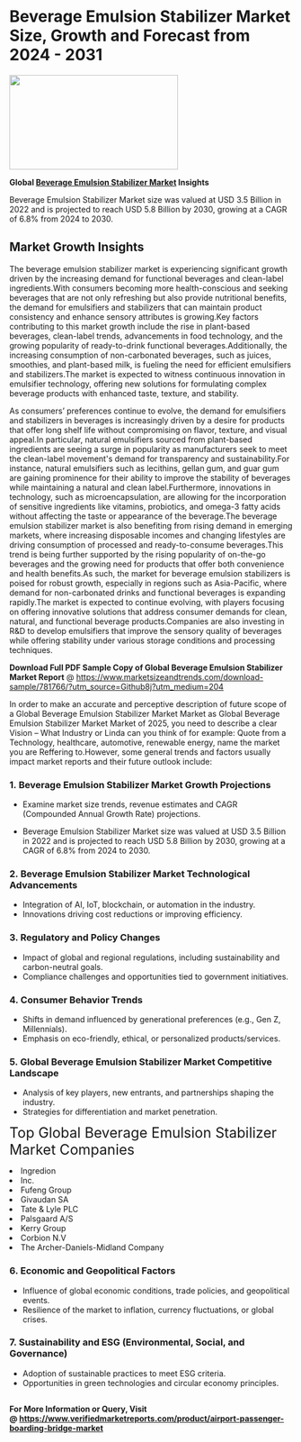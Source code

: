 <H1>Beverage Emulsion Stabilizer Market Size, Growth and Forecast from 2024 - 2031</H1><img class="aligncenter size-medium wp-image-584254" src="https://thirdeyenews.in/wp-content/uploads/2024/09/Global-Market-Research-300x168.jpeg" alt="" width="300" height="168" /><p><strong>Global&nbsp;<a href="https://www.marketsizeandtrends.com/download-sample/781766/?utm_source=Github8j?utm_medium=204">Beverage Emulsion Stabilizer Market</a> Insights</strong></p><p>Beverage Emulsion Stabilizer Market size was valued at USD 3.5 Billion in 2022 and is projected to reach USD 5.8 Billion by 2030, growing at a CAGR of 6.8% from 2024 to 2030.</p><p><h2>Market Growth Insights</h2> <p>The beverage emulsion stabilizer market is experiencing significant growth driven by the increasing demand for functional beverages and clean-label ingredients.With consumers becoming more health-conscious and seeking beverages that are not only refreshing but also provide nutritional benefits, the demand for emulsifiers and stabilizers that can maintain product consistency and enhance sensory attributes is growing.Key factors contributing to this market growth include the rise in plant-based beverages, clean-label trends, advancements in food technology, and the growing popularity of ready-to-drink functional beverages.Additionally, the increasing consumption of non-carbonated beverages, such as juices, smoothies, and plant-based milk, is fueling the need for efficient emulsifiers and stabilizers.The market is expected to witness continuous innovation in emulsifier technology, offering new solutions for formulating complex beverage products with enhanced taste, texture, and stability.</p> <p>As consumers’ preferences continue to evolve, the demand for emulsifiers and stabilizers in beverages is increasingly driven by a desire for products that offer long shelf life without compromising on flavor, texture, and visual appeal.In particular, natural emulsifiers sourced from plant-based ingredients are seeing a surge in popularity as manufacturers seek to meet the clean-label movement's demand for transparency and sustainability.For instance, natural emulsifiers such as lecithins, gellan gum, and guar gum are gaining prominence for their ability to improve the stability of beverages while maintaining a natural and clean label.Furthermore, innovations in technology, such as microencapsulation, are allowing for the incorporation of sensitive ingredients like vitamins, probiotics, and omega-3 fatty acids without affecting the taste or appearance of the beverage.The beverage emulsion stabilizer market is also benefiting from rising demand in emerging markets, where increasing disposable incomes and changing lifestyles are driving consumption of processed and ready-to-consume beverages.This trend is being further supported by the rising popularity of on-the-go beverages and the growing need for products that offer both convenience and health benefits.As such, the market for beverage emulsion stabilizers is poised for robust growth, especially in regions such as Asia-Pacific, where demand for non-carbonated drinks and functional beverages is expanding rapidly.The market is expected to continue evolving, with players focusing on offering innovative solutions that address consumer demands for clean, natural, and functional beverage products.Companies are also investing in R&D to develop emulsifiers that improve the sensory quality of beverages while offering stability under various storage conditions and processing techniques.</p> <p><span class=""><strong>Download Full PDF Sample Copy of Global Beverage Emulsion Stabilizer Market Report</strong> @ <a href="https://www.marketsizeandtrends.com/download-sample/781766/?utm_source=Github8j?utm_medium=204" target="_blank">https://www.marketsizeandtrends.com/download-sample/781766/?utm_source=Github8j?utm_medium=204</a></span></p><p>In order to make an accurate and perceptive description of future scope of a Global&nbsp;Beverage Emulsion Stabilizer Market Market as Global&nbsp;Beverage Emulsion Stabilizer Market Market of 2025, you need to describe a clear Vision &ndash; What Industry or Linda can you think of for example: Quote from a Technology, healthcare, automotive, renewable energy, name the market you are Reffering to.However, some general trends and factors usually impact market reports and their future outlook include:</p><h3>1.&nbsp;<strong>Beverage Emulsion Stabilizer Market Growth Projections</strong></h3><ul><li>Examine market size trends, revenue estimates and CAGR (Compounded Annual Growth Rate) projections.</li><li><p>Beverage Emulsion Stabilizer Market size was valued at USD 3.5 Billion in 2022 and is projected to reach USD 5.8 Billion by 2030, growing at a CAGR of 6.8% from 2024 to 2030.</p></li></ul><h3>2.&nbsp;<strong>Beverage Emulsion Stabilizer Market Technological Advancements</strong></h3><ul><li>Integration of AI, IoT, blockchain, or automation in the industry.</li><li>Innovations driving cost reductions or improving efficiency.</li></ul><h3>3.&nbsp;<strong>Regulatory and Policy Changes</strong></h3><ul><li>Impact of global and regional regulations, including sustainability and carbon-neutral goals.</li><li>Compliance challenges and opportunities tied to government initiatives.</li></ul><h3>4.&nbsp;<strong>Consumer Behavior Trends</strong></h3><ul><li>Shifts in demand influenced by generational preferences (e.g., Gen Z, Millennials).</li><li>Emphasis on eco-friendly, ethical, or personalized products/services.</li></ul><h3>5.&nbsp;<strong>Global Beverage Emulsion Stabilizer Market Competitive Landscape</strong></h3><ul><li>Analysis of key players, new entrants, and partnerships shaping the industry.</li><li>Strategies for differentiation and market penetration.</li></ul><p data-pm-slice="1 1 []"><span style="color: inherit; font-family: inherit; font-size: 25px;">Top Global Beverage Emulsion Stabilizer Market Companies</span></p><div class="" data-test-id=""><p><li>Ingredion</li><li> Inc.</li><li> Fufeng Group</li><li> Givaudan SA</li><li> Tate & Lyle PLC</li><li> Palsgaard A/S</li><li> Kerry Group</li><li> Corbion N.V</li><li> The Archer-Daniels-Midland Company</li></p></div><h3>6.&nbsp;<strong>Economic and Geopolitical Factors</strong></h3><ul><li>Influence of global economic conditions, trade policies, and geopolitical events.</li><li>Resilience of the market to inflation, currency fluctuations, or global crises.</li></ul><h3>7.&nbsp;<strong>Sustainability and ESG (Environmental, Social, and Governance)</strong></h3><ul><li>Adoption of sustainable practices to meet ESG criteria.</li><li>Opportunities in green technologies and circular economy principles.</li></ul><h2><strong style="font-size: 14px;">For More Information or Query, Visit @&nbsp;</strong><a style="background-color: #ffffff; font-size: 14px;" href="https://www.marketsizeandtrends.com/report/beverage-emulsion-stabilizer-market/" target="_blank">https://www.verifiedmarketreports.com/product/airport-passenger-boarding-bridge-market</a></h2>